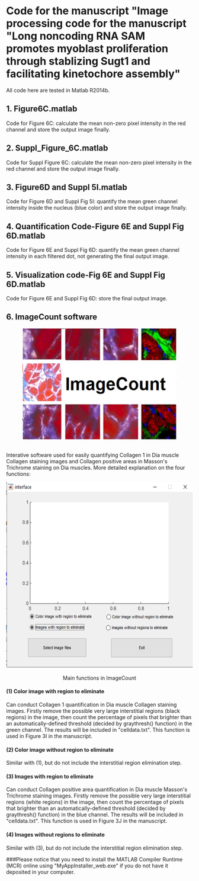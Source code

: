 Code for the manuscript "Image processing code for the manuscript "Long noncoding RNA SAM promotes myoblast proliferation through stablizing Sugt1 and facilitating kinetochore assembly"
===
All code here are tested in Matlab R2014b.

## 1. Figure6C.matlab
Code for Figure 6C: calculate the mean non-zero pixel intensity in the red channel and store the output image finally.

## 2. Suppl_Figure_6C.matlab
Code for Suppl Figure 6C: calculate the mean non-zero pixel intensity in the red channel and store the output image finally.

## 3. Figure6D and Suppl 5I.matlab
Code for Figure 6D and Suppl Fig 5I: quantify the mean green channel intensity inside the nucleus (blue color) and store the output image finally.

## 4. Quantification Code-Figure 6E and Suppl Fig 6D.matlab
Code for Figure 6E and Suppl Fig 6D: quantify the mean green channel intensity in each filtered dot, not generating the final output image.

## 5. Visualization code-Fig 6E and Suppl Fig 6D.matlab
Code for Figure 6E and Suppl Fig 6D: store the final output image.

## 6. ImageCount software
<div align=center><img height="300" src="https://github.com/jieyuanCUHK/SAM_paper/raw/master/ImageCount_introduction.png"/></div><br>

Interative software used for easily quantifying Collagen 1 in Dia muscle Collagen staining images and Collagen positive areas in Masson's Trichrome staining on Dia muscles. 
More detailed explanation on the four functions:

<div align=center><img height="500" src="https://github.com/jieyuanCUHK/SAM_paper/raw/master/ImageCount_mainfunctions.png"/></div><br>
<div style="font-color: blue" align=center>Main functions in ImageCount</div>

#### (1) Color image with region to eliminate
Can conduct Collagen 1 quantification in Dia muscle Collagen staining images. Firstly remove the possible very large interstitial regions (black regions) in the image, 
then count the percentage of pixels that brighter than an automatically-defined threshold (decided by graythresh() function) in the green channel. The results will be included in "celldata.txt".
This function is used in Figure 3I in the manuscript.

#### (2) Color image without region to eliminate
Similar with (1), but do not include the interstitial region elimination step.

#### (3) Images with region to eliminate
Can conduct Collagen positive area quantification in Dia muscle Masson's Trichrome staining images. Firstly remove the possible very large interstitial regions (white regions) in the image, 
then count the percentage of pixels that brighter than an automatically-defined threshold (decided by graythresh() function) in the blue channel. The results will be included in "celldata.txt".
This function is used in Figure 3J in the manuscript.

#### (4) Images without regions to eliminate
Similar with (3), but do not include the interstitial region elimination step.

###Please notice that you need to install the MATLAB Compiler Runtime (MCR) online using "MyAppInstaller_web.exe" if you do not have it deposited in your computer.
